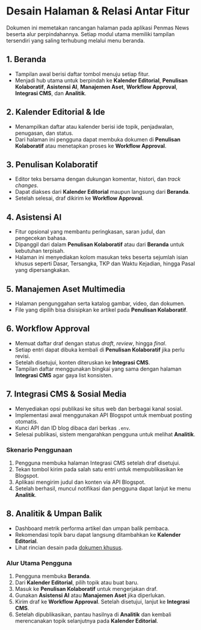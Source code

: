 # Desain Halaman & Relasi Antar Fitur

Dokumen ini memetakan rancangan halaman pada aplikasi Penmas News beserta alur perpindahannya. Setiap modul utama memiliki tampilan tersendiri yang saling terhubung melalui menu beranda.

## 1. Beranda
- Tampilan awal berisi daftar tombol menuju setiap fitur.
- Menjadi hub utama untuk berpindah ke **Kalender Editorial**, **Penulisan Kolaboratif**, **Asistensi AI**, **Manajemen Aset**, **Workflow Approval**, **Integrasi CMS**, dan **Analitik**.

## 2. Kalender Editorial & Ide
- Menampilkan daftar atau kalender berisi ide topik, penjadwalan, penugasan, dan status.
- Dari halaman ini pengguna dapat membuka dokumen di **Penulisan Kolaboratif** atau menetapkan proses ke **Workflow Approval**.

## 3. Penulisan Kolaboratif
- Editor teks bersama dengan dukungan komentar, histori, dan _track changes_.
- Dapat diakses dari **Kalender Editorial** maupun langsung dari **Beranda**.
- Setelah selesai, draf dikirim ke **Workflow Approval**.

## 4. Asistensi AI
- Fitur opsional yang membantu peringkasan, saran judul, dan pengecekan bahasa.
- Dipanggil dari dalam **Penulisan Kolaboratif** atau dari **Beranda** untuk kebutuhan terpisah.
- Halaman ini menyediakan kolom masukan teks beserta sejumlah isian khusus seperti Dasar, Tersangka, TKP dan Waktu Kejadian, hingga Pasal yang dipersangkakan.

## 5. Manajemen Aset Multimedia
- Halaman pengunggahan serta katalog gambar, video, dan dokumen.
- File yang dipilih bisa disisipkan ke artikel pada **Penulisan Kolaboratif**.

## 6. Workflow Approval
- Memuat daftar draf dengan status _draft_, _review_, hingga _final_.
- Setiap entri dapat dibuka kembali di **Penulisan Kolaboratif** jika perlu revisi.
- Setelah disetujui, konten diteruskan ke **Integrasi CMS**.
- Tampilan daftar menggunakan bingkai yang sama dengan halaman **Integrasi CMS** agar gaya list konsisten.

## 7. Integrasi CMS & Sosial Media
- Menyediakan opsi publikasi ke situs web dan berbagai kanal sosial.
- Implementasi awal menggunakan API Blogspot untuk membuat posting otomatis.
- Kunci API dan ID blog dibaca dari berkas `.env`.
- Selesai publikasi, sistem mengarahkan pengguna untuk melihat **Analitik**.

### Skenario Penggunaan
1. Pengguna membuka halaman Integrasi CMS setelah draf disetujui.
2. Tekan tombol kirim pada salah satu entri untuk mempublikasikan ke Blogspot.
3. Aplikasi mengirim judul dan konten via API Blogspot.
4. Setelah berhasil, muncul notifikasi dan pengguna dapat lanjut ke menu **Analitik**.

## 8. Analitik & Umpan Balik
- Dashboard metrik performa artikel dan umpan balik pembaca.
- Rekomendasi topik baru dapat langsung ditambahkan ke **Kalender Editorial**.
- Lihat rincian desain pada [dokumen khusus](analytics_dashboard.md).

### Alur Utama Pengguna
1. Pengguna membuka **Beranda**.
2. Dari **Kalender Editorial**, pilih topik atau buat baru.
3. Masuk ke **Penulisan Kolaboratif** untuk mengerjakan draf.
4. Gunakan **Asistensi AI** atau **Manajemen Aset** jika diperlukan.
5. Kirim draf ke **Workflow Approval**. Setelah disetujui, lanjut ke **Integrasi CMS**.
6. Setelah dipublikasikan, pantau hasilnya di **Analitik** dan kembali merencanakan topik selanjutnya pada **Kalender Editorial**.
